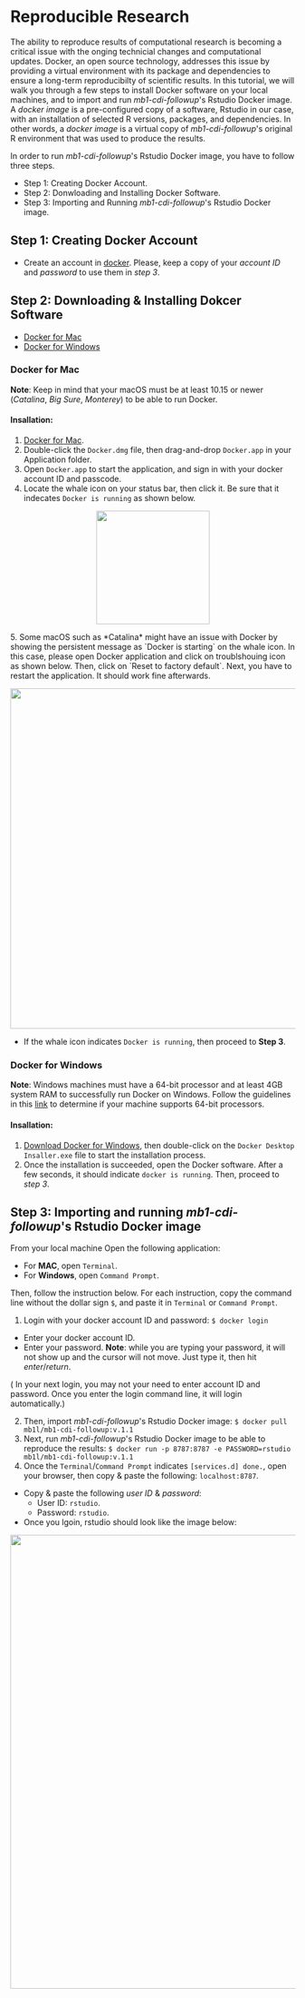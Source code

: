 # Reproducible Research
The ability to reproduce results of computational research is becoming a critical issue with the onging technicial changes and computational updates. Docker, an open source technology, addresses this issue  by providing a virtual environment with its package and dependencies to ensure a long-term reproducibilty of scientific results. In this tutorial, we will walk you through a few steps to install Docker software on your local machines, and to import and run *mb1-cdi-followup*'s Rstudio Docker image.  A *docker image* is a pre-configured copy of a  software, Rstudio in our case, with an installation of selected R versions, packages, and dependencies. In other words, a *docker image* is a virtual copy of *mb1-cdi-followup*'s original R environment that was used to produce the results. 

In order to run *mb1-cdi-followup*'s Rstudio Docker image, you have to follow three steps.
- Step 1: Creating Docker Account.
- Step 2: Donwloading and Installing Docker Software.
- Step 3: Importing and Running *mb1-cdi-followup*'s Rstudio Docker image.


## Step 1: Creating Docker Account
- Create an account in [docker](https://hub.docker.com/). Please, keep a copy of your *account ID* and *password* to use them in *step 3*.

## Step 2: Downloading & Installing Dokcer Software
- [Docker for Mac](#docker-for-mac)
- [Docker for Windows](#docker-for-windows)


### Docker for Mac
**Note**: Keep in mind that your macOS must be at least 10.15 or newer (*Catalina*, *Big Sure*, *Monterey*)  to be able to run Docker.

#### Insallation: 
1. [Docker for Mac](https://desktop.docker.com/mac/main/amd64/Docker.dmg?utm_source=docker&utm_medium=webreferral&utm_campaign=docs-driven-download-mac-amd64).
2. Double-click the `Docker.dmg` file, then drag-and-drop `Docker.app` in your Application folder.
3. Open `Docker.app` to start the application, and sign in  with your docker account ID and passcode.
4. Locate the whale icon on your status bar, then click it. Be sure that it indecates `Docker is running` as shown below.

<p align="center">
  <img width="200" src="https://user-images.githubusercontent.com/47132064/184414404-529568c9-f577-4787-a372-e8e14431b896.png">
</p>
5. Some macOS such as *Catalina*  might have an issue with Docker by showing the persistent message as `Docker is starting` on the whale icon. In this case, please open Docker application and click on troublshouing icon as shown below. Then, click on `Reset to factory default`. Next, you have to restart the application. It should work fine afterwards.

<p align="center">
  <img width="600" src="https://user-images.githubusercontent.com/47132064/184058430-5f7c6af4-deeb-4d92-9be3-07efd9ea9174.jpg">
</p>

- If the whale icon indicates `Docker is running`, then proceed to **Step 3**.

### Docker for Windows
**Note**: Windows machines must have a 64-bit processor and at least 4GB system RAM to successfully run Docker on Windows. Follow the guidelines in this [link](https://support.microsoft.com/en-gb/topic/determine-whether-your-computer-is-running-a-32-bit-version-or-64-bit-version-of-the-windows-operating-system-1b03ca69-ac5e-4b04-827b-c0c47145944b) to determine if your machine supports 64-bit processors.
#### Insallation: 

1. [Download Docker for Windows](https://desktop.docker.com/win/main/amd64/Docker%20Desktop%20Installer.exe), then double-click on the `Docker Desktop Insaller.exe` file to start the installation process.
2. Once the installation is succeeded, open the Docker software. After a few seconds, it should indicate `docker is running`.  Then, proceed to *step 3*.



## Step 3: Importing and running *mb1-cdi-followup*'s Rstudio Docker image
From your local machine Open the following application:
  - For **MAC**, open `Terminal`.
  - For **Windows**, open `Command Prompt`.
  
Then, follow the instruction below. For each instruction, copy the command line without the dollar sign `$`, and paste it in `Terminal` or `Command Prompt`.
1. Login with your docker account ID and password: `$ docker login`
  - Enter your docker account ID.
  - Enter your password. **Note**:  while you are typing your password, it will not show up and the cursor will not move. Just type it, then hit *enter*/*return*.
  
  ( In your next login, you may not your need to enter account ID and password. Once you enter the login command line, it will login automatically.)
  
2. Then, import *mb1-cdi-followup*'s Rstudio Docker image: `$ docker pull mb1l/mb1-cdi-followup:v.1.1`
3. Next, run *mb1-cdi-followup*'s Rstudio Docker image to be able to reproduce the results: `$ docker run -p 8787:8787 -e PASSWORD=rstudio mb1l/mb1-cdi-followup:v.1.1`
4. Once the `Terminal`/`Command Prompt` indicates `[services.d] done.`, open your browser, then copy & paste the following: `localhost:8787`.

- Copy & paste the following *user ID* & *password*:
  - User ID: `rstudio`.
  - Password: `rstudio`.
- Once you lgoin, rstudio should look like the image below:
<p align="center">
  <img width="800" src="https://user-images.githubusercontent.com/47132064/184929809-4888c209-e074-4446-be25-e06b1ce75487.jpg">
</p>



